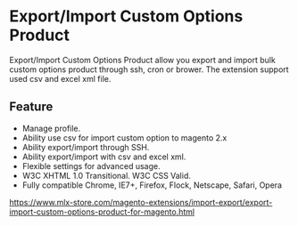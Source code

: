 # Export/Import Custom Options Product

Export/Import Custom Options Product allow you export and import bulk custom options product through ssh, cron or brower. The extension support used csv and excel xml file.

## Feature
- Manage profile.
- Ability use csv for import custom option to magento 2.x
- Ability export/import through SSH.
- Ability export/import with csv and excel xml.
- Flexible settings for advanced usage.
- W3C XHTML 1.0 Transitional. W3C CSS Valid.
- Fully compatible Chrome, IE7+, Firefox, Flock, Netscape, Safari, Opera

https://www.mlx-store.com/magento-extensions/import-export/export-import-custom-options-product-for-magento.html


